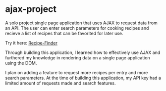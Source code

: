 # ajax-project

A solo project single page application that uses AJAX to request data from an API. The user can enter search parameters for cooking recipes and recieve a list of recipes that can be favorited for later use. 

Try it here: [Recipe-Finder](https://jakeobewell.github.io/ajax-project/)

Through building this application, I learned how to effectively use AJAX and furthered my knowledge in rendering data on a single page application using the DOM.

I plan on adding a feature to request more recipes per entry and more search parameters. At the time of building this application, my API key had a limited amount of requests made and search features.

